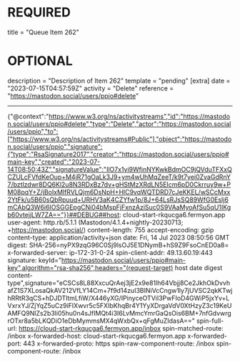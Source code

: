 
# REQUIRED
title = "Queue Item 262"
# OPTIONAL
description = "Description of Item 262"
template = "pending"
[extra]
date = "2023-07-15T04:57:59Z"
activity = "Delete"
reference = "https://mastodon.social/users/ppio#delete"

---
{"@context":"https://www.w3.org/ns/activitystreams","id":"https://mastodon.social/users/ppio#delete","type":"Delete","actor":"https://mastodon.social/users/ppio","to":["https://www.w3.org/ns/activitystreams#Public"],"object":"https://mastodon.social/users/ppio","signature":{"type":"RsaSignature2017","creator":"https://mastodon.social/users/ppio#main-key","created":"2023-07-14T08:50:43Z","signatureValue":"IlO7x1yi9WfjnNYKwkBdmOC9jQVduTFXxQCZULcFVfdKeOup+M4jR71gOaLk3J9+ym4wUhMqZeeT/k9t7yei0ZvaGdRnY7/bztlzdwr8DQ6Kl2u8N3RDxBz7dv+gHStMzXRdLN5EIcm6pD0Ckrruy9w+PM08pqY+Z/jBoIxMlfRVLQjm6DsNpH+HlC9vqWQTDRD7cJeKKEL/wSCcMxx2YtFk/u5B60sQbRpuud+URHV3aK4CZYfw1p/8J+64LsRJsSQ89WfG0EsIj6mCAbQ3W6i6IOSGGEpgCNi04bMspFjFxnzAziSuc0S9VAaMyoAfSu5qU1IKgb60vtejjLW7ZA=="}}##DEBUG##host: cloud-start-rkqucga6.fermyon.app
user-agent: http.rb/5.1.1 (Mastodon/4.1.4+nightly-20230713; +https://mastodon.social/)
content-length: 755
accept-encoding: gzip
content-type: application/activity+json
date: Fri, 14 Jul 2023 08:50:56 GMT
digest: SHA-256=nyPX9zqG96C0Sj9lsOJ5E1DNymB+hS9Z9FsoCnED0a8=
x-forwarded-server: ip-172-31-0-24
spin-client-addr: 49.13.60.19:443
signature: keyId="https://mastodon.social/users/ppio#main-key",algorithm="rsa-sha256",headers="(request-target) host date digest content-type",signature="eCSCs8L88XxcuQrAej3jE2x9e81lh64Vbjj8Ce2JkhOkDvvhafZ1S7XLosaQkAV212VfLY14Cm+7f9d14zuI3BINiVcCngw1ly7jUVSC2qkKTwjhRRtR3qCS+hDJDTltmLfiW/X446yXG/IPinyceOTViI3PwFIoD4GWiP5jxYv+LVxrxYJ/ZjYqZ5uCz9iFIXwvr5c5FXIbKhqBr4Y1YyXDrgaVdV0XtHzyZ3c19KeUAMFQ9NlZs2b3li05hu0n4sJfIMQt4i3I6LvMmcYmrGaQsOis6BM+7nfGdvwrgrOTxr8a5bLKQDiO1eDbMymmsMX4qWxbQx+qFgMuZIdasA=="
spin-full-url: https://cloud-start-rkqucga6.fermyon.app/inbox
spin-matched-route: /inbox
x-forwarded-host: cloud-start-rkqucga6.fermyon.app
x-forwarded-port: 443
x-forwarded-proto: https
spin-raw-component-route: /inbox
spin-component-route: /inbox

